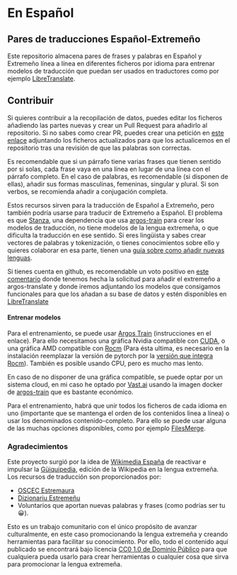 # En Español
## Pares de traducciones Español-Extremeño

Este repositorio almacena pares de frases y palabras en Español y Extremeño línea a línea en diferentes ficheros por idioma para entrenar modelos de traducción que puedan ser usados en traductores como por ejemplo [LibreTranslate](https://libretranslate.com/).

## Contribuir
Si quieres contribuir a la recopilación de datos, puedes editar los ficheros añadiendo las partes nuevas y crear un Pull Request para añadirlo al repositorio. Si no sabes como crear PR, puedes crear una petición en [este enlace](https://github.com/juanro49/recursos_es-ext/issues) adjuntando los ficheros actualizados para que los actualicemos en el repositorio tras una revisión de que las palabras son correctas.

Es recomendable que si un párrafo tiene varias frases que tienen sentido por si solas, cada frase vaya en una línea en lugar de una línea con el párrafo completo. En el caso de palabras, es recomendable (si disponen de ellas), añadir sus formas masculinas, femeninas, singular y plural. Si son verbos, se recomienda añadir a conjugación completa.

Estos recursos sirven para la traducción de Español a Extremeño, pero también podría usarse para traducir de Extremeño a Español. El problema es que [Stanza](https://github.com/stanfordnlp/stanza), una dependencia que usa [argos-train](https://github.com/argosopentech/argos-train) para crear los modelos de traducción, no tiene modelos de la lengua extremeña, o que dificulta la traducción en ese sentido. Si eres lingüista y sabes crear vectores de palabras y tokenización, o tienes conocimientos sobre ello y quieres colaborar en esa parte, tienen una [guía sobre como añadir nuevas lenguas](https://stanfordnlp.github.io/stanza/new_language.html).

Si tienes cuenta en github, es recomendable un voto positivo en [este comentario](https://github.com/argosopentech/argos-translate/discussions/91#discussioncomment-1953141) donde tenemos hecha la solicitud para añadir el extremeño a argos-translate y donde iremos adjuntando los modelos que consigamos funcionales para que los añadan a su base de datos y estén disponibles en [LibreTranslate](https://libretranslate.com/)

#### Entrenar modelos
Para el entrenamiento, se puede usar [Argos Train](https://github.com/argosopentech/argos-train) (instrucciones en el enlace).
Para ello necesitamos una gráfica Nvidia compatible con [CUDA](https://developer.nvidia.com/cuda-zone), o una gráfica AMD compatible con [Rocm](https://docs.amd.com/) (Para ésta ultima, es necesario en la instalación reemplazar la versión de pytorch por la [versión que integra Rocm](https://pytorch.org/get-started/locally/)). También es posible usando CPU, pero es mucho mas lento.

En caso de no disponer de una gráfica compatible, se puede optar por un sistema cloud, en mi caso he optado por [Vast.ai](http://console.vast.ai/?ref=57538) usando la imagen docker de [argos-train](https://hub.docker.com/r/argosopentech/argostrain/tags) que es bastante económico.

Para el entrenamiento, habrá que unir todos los ficheros de cada idioma en uno (importante que se mantenga el orden de los contenidos linea a línea) o usar los denominados contenido-completo. Para ello se puede usar alguna de las muchas opciones disponibles, como por ejemplo [FilesMerge](https://www.filesmerge.com/sp/merge-text-files).

### Agradecimientos
Este proyecto surgió por la idea de [Wikimedia España](https://ext.wikipedia.org/wiki/Hundaci%C3%B3n_Wikimedia) de reactivar e impulsar la [Güiquipedia](https://ext.wikipedia.org/), edición de la Wikipedia en la lengua extremeña.
Los recursos de traducción son proporcionados por:
- [OSCEC Estremaura](https://oscecestremaura.wordpress.com/)
- [Dizionariu Estremeñu](https://letterly.github.io/Dizionariu.html)
- Voluntarios que aportan nuevas palabras y frases (como podrías ser tu 😀).

Esto es un trabajo comunitario con el único propósito de avanzar culturalmente, en este caso promocionando la lengua extremeña y creando herramientas para facilitar su conocimiento. Por ello, todo el contenido aquí publicado se encontrará bajo licencia [CC0 1.0 de Dominio Público](https://creativecommons.org/publicdomain/zero/1.0/deed.es) para que cualquiera pueda usarlo para crear herramientas o cualquier cosa que sirva para promocionar la lengua extremeña.
